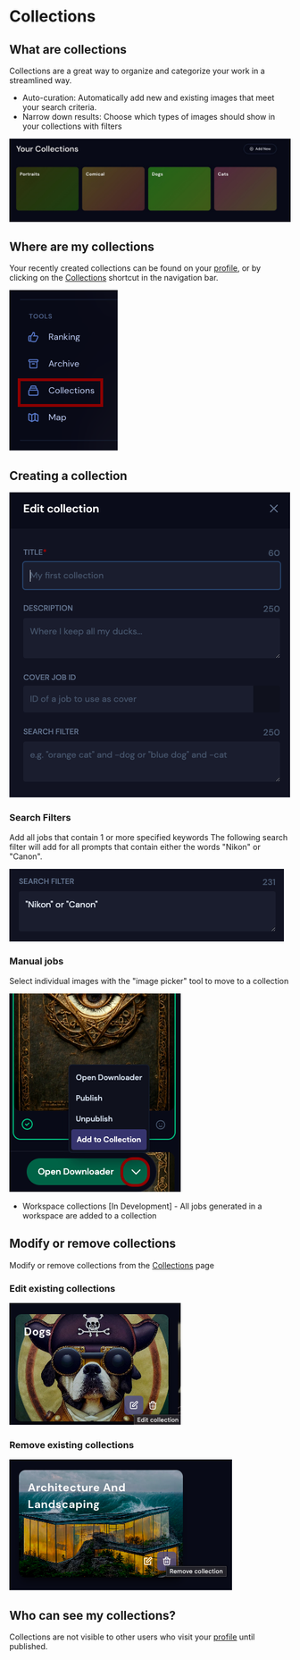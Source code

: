 # Collections

## What are collections
Collections are a great way to organize and categorize your work in a streamlined way. 
 * Auto-curation: Automatically add new and existing images that meet your search criteria. 
 * Narrow down results: Choose which types of images should show in your collections with filters

<!-- <img src=".gitbook/assets/Your_collections.jpg" alt="" data-size="line"> -->

![Your Collections](/.gitbook/assets/Your_collections.jpg)


## Where are my collections

Your recently created collections can be found on your [profile](https://beta.mj-gallery.com/app/), or by clicking on the [Collections](https://beta.mj-gallery.com/app/collections/) shortcut in the navigation bar. 

![Navigation Bar Collections shortcut](./.gitbook/assets/nav_bar_collections.png)


## Creating a collection

![Configure the settings](/.gitbook/assets/collection_edit_modal.png)

### Search Filters 
Add all jobs that contain 1 or more specified keywords
The following search filter will add for all prompts that contain either the words "Nikon" or "Canon".

![Search Filter](/.gitbook/assets/Search_filter.png) 



### Manual jobs 
Select individual images with the "image picker" tool to move to a collection

![Search Filters](./.gitbook/assets/collection_manual_add.png)

 
 * Workspace collections [In Development] - All jobs generated in a workspace are added to a collection


## Modify or remove collections

Modify or remove collections from the [Collections](https://beta.mj-gallery.com/app/collections/) page


### Edit existing collections

![Your Collections](/.gitbook/assets/collection_edit.png)

### Remove existing collections

![Your Collections](/.gitbook/assets/Remove_Collection.png)



## Who can see my collections?
Collections are not visible to other users who visit your [profile](https://beta.mj-gallery.com/app/) until published.

